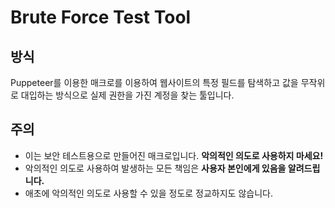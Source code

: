 # Brute Force Test Tool
## 방식
Puppeteer를 이용한 매크로를 이용하여 웹사이트의 특정 필드를 탐색하고 값을 무작위로 대입하는 방식으로 실제 권한을 가진 계정을 찾는 툴입니다.
## 주의
- 이는 보안 테스트용으로 만들어진 매크로입니다. **악의적인 의도로 사용하지 마세요!**
- 악의적인 의도로 사용하여 발생하는 모든 책임은 **사용자 본인에게 있음을 알려드립니다.**
- 애초에 악의적인 의도로 사용할 수 있을 정도로 정교하지도 않습니다.